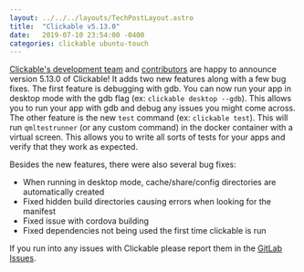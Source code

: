 ```yaml
---
layout: ../../../layouts/TechPostLayout.astro
title:  "Clickable v5.13.0"
date:   2019-07-10 23:54:00 -0400
categories: clickable ubuntu-touch
---
```


[Clickable's development team](https://gitlab.com/groups/clickable/-/group_members)
and [contributors](https://gitlab.com/clickable/clickable/-/graphs/master)
are happy to announce version 5.13.0 of Clickable! It adds two
new features along with a few bug fixes. The first feature is debugging with gdb.
You can now run your app in desktop mode with the gdb flag (ex: `clickable desktop --gdb`).
This allows you to run your app with gdb and debug any issues you might come across.
The other feature is the new `test` command (ex: `clickable test`). This will
run `qmltestrunner` (or any custom command) in the docker container with a
virtual screen. This allows you to write all sorts of tests for your apps
and verify that they work as expected.

Besides the new features, there were also several bug fixes:

- When running in desktop mode, cache/share/config directories are automatically created
- Fixed hidden build directories causing errors when looking for the manifest
- Fixed issue with cordova building
- Fixed dependencies not being used the first time clickable is run

If you run into any issues with Clickable please report them in the
[GitLab Issues](https://gitlab.com/clickable/clickable/issues).
